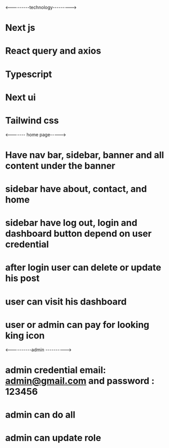 <---------technology--------->

# Next js

# React query and axios

# Typescript

# Next ui

# Tailwind css

<------- home page----->

# Have nav bar, sidebar, banner and all content under the banner

#

# sidebar have about, contact, and home

# sidebar have log out, login and dashboard button depend on user credential

# after login user can delete or update his post

# user can visit his dashboard

# user or admin can pay for looking king icon

<----------admin ---------->

# admin credential email: admin@gmail.com and password : 123456

# admin can do all

# admin can update role

#
